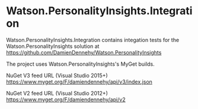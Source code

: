 # Watson.PersonalityInsights.Integration
Watson.PersonalityInsights.Integration contains integation tests for the Watson.PersonalityInsights solution at https://github.com/DamienDennehy/Watson.PersonalityInsights

The project uses Watson.PersonalityInsights's MyGet builds.

NuGet V3 feed URL (Visual Studio 2015+)
https://www.myget.org/F/damiendennehy/api/v3/index.json

NuGet V2 feed URL (Visual Studio 2012+)
https://www.myget.org/F/damiendennehy/api/v2